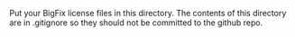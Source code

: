 Put your BigFix license files in this directory.
The contents of this directory are in .gitignore so they should not be committed to the github repo.
